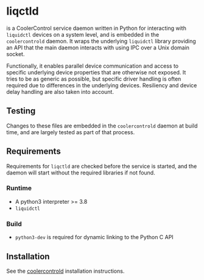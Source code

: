 # liqctld

is a CoolerControl service daemon written in Python for interacting with `liquidctl` devices on a
system level, and is embedded in the `coolercontrold` daemon. It wraps the underlying `liquidctl`
library providing an API that the main daemon interacts with using IPC over a Unix domain socket.

Functionally, it enables parallel device communication and access to specific underlying device
properties that are otherwise not exposed. It tries to be as generic as possible, but specific
driver handling is often required due to differences in the underlying devices. Resiliency and
device delay handling are also taken into account.

## Testing

Changes to these files are embedded in the `coolercontrold` daemon at build time, and are
largely tested as part of that process.

## Requirements

Requirements for `liqctld` are checked before the service is started, and the daemon will start
without the required libraries if not found.

### Runtime

- A python3 interpreter >= 3.8
- `liquidctl`

### Build

- `python3-dev` is required for dynamic linking to the Python C API

## Installation

See the [coolercontrold](../../README.md) installation instructions.
